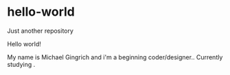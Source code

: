 # hello-world
Just another repository

Hello world!

My name is Michael Gingrich and i'm a beginning coder/designer..
Currently studying <html5> <css3> <php> <javascript> <jquery>.
